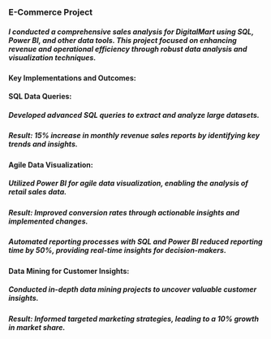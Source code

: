 ### E-Commerce Project 
##### I conducted a comprehensive sales analysis for DigitalMart using SQL, Power BI, and other data tools. This project focused on enhancing revenue and operational efficiency through robust data analysis and visualization techniques.

#### Key Implementations and Outcomes:
#### SQL Data Queries: 
##### Developed advanced SQL queries to extract and analyze large datasets.
##### Result: 15% increase in monthly revenue sales reports by identifying key trends and insights.

#### Agile Data Visualization: 
##### Utilized Power BI for agile data visualization, enabling the analysis of retail sales data.
##### Result: Improved conversion rates through actionable insights and implemented changes.
##### Automated reporting processes with SQL and Power BI reduced reporting time by 50%, providing real-time insights for decision-makers.

#### Data Mining for Customer Insights:
##### Conducted in-depth data mining projects to uncover valuable customer insights.
##### Result: Informed targeted marketing strategies, leading to a 10% growth in market share.
